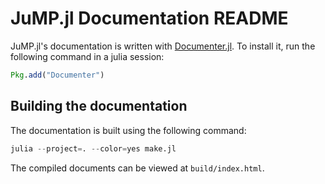 JuMP.jl Documentation README
================================

JuMP.jl's documentation is written with [Documenter.jl](https://github.com/JuliaDocs/Documenter.jl). To install it, run the following command in a julia session:

```julia
Pkg.add("Documenter")
```


Building the documentation
--------------------------

The documentation is built using the following command:

```julia
julia --project=. --color=yes make.jl
```

The compiled documents can be viewed at `build/index.html`.
